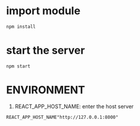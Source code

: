 # import module
```cmd
npm install
```

# start the server
```cmd
npm start
```

# ENVIRONMENT
1. REACT_APP_HOST_NAME: enter the host server
```
REACT_APP_HOST_NAME"http://127.0.0.1:8000"
```